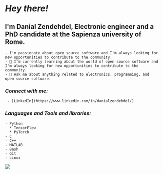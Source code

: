 # *Hey there!*

## I'm Danial Zendehdel, Electronic engineer and a PhD candidate at the Sapienza university of Rome.
    - I'm passionate about open source software and I'm always looking for new opportunities to contribute to the community.
    - 🌱 I’m currently learning about the world of open source software and I'm always looking for new opportunities to contribute to the community.
    - 💬 Ask me about anything related to electronics, programming, and open source software.

### *Connect with me:* 
     - [LinkedIn](https://www.linkedin.com/in/danialzendehdel/)

### *Languages and Tools and libraries:* 
    - Python      
      * TensorFlow
      * PyTorch
    - C
    - C++
    - MATLAB
    - Bash
    - Git
    - Linux

<img src="https://cdn.jsdelivr.net/gh/devicons/devicon@latest/icons/python/python-original.svg" />
          
          

    

